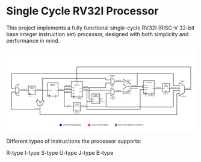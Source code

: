 # Single Cycle RV32I Processor

This project implements a fully functional single-cycle RV32I (RISC-V 32-bit base integer instruction set) processor, designed with both simplicity and performance in mind.
 
![Schematic](https://github.com/hazem-antar/RV32I/blob/main/RV32I%20Schematic.jpg?raw=true)

Different types of instructions the processor supports:

R-type
I-type
S-type
U-type
J-type
B-type
